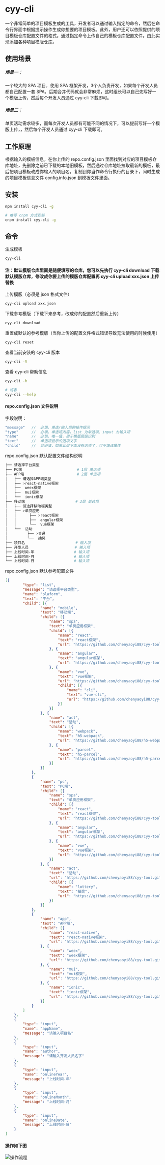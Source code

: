 # cyy-cli

一个非常简单的项目模板生成的工具，开发者可以通过输入指定的命令，然后在命令行界面中根据提示操作生成你想要的项目模板。此外，用户还可以依照提供的项目模板仓库配置文件的格式，通过指定命令上传自己的模板仓库配置文件，由此实现添加各种项目模版仓库。

## 使用场景

##### 场景一：

一个较大的 SPA 项目，使用 SPA 框架开发，3个人负责开发，如果每个开发人员都自己配置一套 SPA，后期合并代码就会非常麻烦，这时组长可以自己先写好一个模版上传，然后每个开发人员通过 cyy-cli 下载即可。

##### 场景二：

单页活动需求较多，而每次开发人员都有可能不同的情况下，可以提前写好一个模版上传，，然后每个开发人员通过 cyy-cli 下载即可。

## 工作原理

根据输入的模板信息，在你上传的 repo.config.json 里面找到对应的项目模板仓库地址，先删除之前已下载的本地旧模板，然后通过仓库地址拉取最新的模板，最后把项目模板改成你输入的项目名，复制到你当作命令行执行的目录下，同时生成的项目模板信息文件 config.info.json 到模板文件里面。

## 安装

```bash
npm install cyy-cli -g

# 推荐 cnpm 方式安装
cnpm install cyy-cli -g
```

## 命令

生成模板

```bash
cyy-cli
```

#### 注：默认模版仓库里面是随便填写的仓库，您可以先执行 cyy-cli download 下载默认模版仓库，修改成你要上传的模版仓库配置再 cyy-cli upload xxx.json 上传替换

上传模版（必须是 json 格式文件）

```bash
cyy-cli upload xxx.json
```

下载参考模版（下载下来参考，改成你的配置然后重新上传）

```bash
cyy-cli download
```

重置成默认的参考模版（当你上传的配置文件格式错误导致无法使用的时候使用）

```bash
cyy-cli reset
```

查看当前安装的 cyy-cli 版本

```bash
cyy-cli -V
```

查看 cyy-cli 帮助信息

```bash
cyy-cli -h

# 或者
cyy-cli --help
```

#### repo.config.json 文件说明

字段说明：

```javascript
"message"   //  必填，单选/输入项的操作提示
"type"      //  必填，单选项内容，list 为单选项，input 为输入项
"name"      //  必填，唯一值，用于模版层级识别 
"text"      //  单选项显示的选项文字
"child"     //  非必填，如果此层下面没有选项了，可不填该属性
```

repo.config.json 默认配置文件结构说明

```bash
├── 请选择平台类型                             
├── PC端                         # 1层 单选项 
├── APP端                        # 2层 单选项                    
│   ├── 请选择APP端类型                                
│   ├── >react-native框架                                 
│   ├──  weex框架                                      
│   ├──  mui框架                           
│   └──  ionic框架                        
├── 移动端                       # 3层 单选项                           
│   ├── 请选择移动端类型                                 
│   ├── >单页应用       
│   │      ├── >react框架    
│   │      ├──  angular框架    
│   │      └──  vue框架                   
│   └──  活动           
│         ├── >普通    
│         └──  抽奖    
├── 项目名                       # 输入项    
├── 开发人员                     # 输入项   
├── 上线时间-年                  # 输入项   
├── 上线时间-月                  # 输入项   
└── 上线时间-日                  # 输入项                          
```

repo.config.json 默认参考配置文件

```json
[{
        "type": "list",
        "message": "请选择平台类型",
        "name": "plaform",
        "text": "平台",
        "child": [{
                "name": "mobile",
                "text": "移动端",
                "child": [{
                    "name": "spa",
                    "text": "单页应用框架",
                    "child": [{
                        "name": "react",
                        "text": "react框架",
                        "url": "https://github.com/chenyaoyi88/cyy-tool.git"
                    }, {
                        "name": "angular",
                        "text": "angular框架",
                        "url": "https://github.com/chenyaoyi88/cyy-tool.git"
                    }, {
                        "name": "vue",
                        "text": "vue框架",
                        "url": "https://github.com/chenyaoyi88/cyy-tool.git",
                        "child": [{
                            "name": "cli",
                            "text": "vue-cli",
                            "url": "https://github.com/chenyaoyi88/cyy-tool.git"
                        }]
                    }]
                }, {
                    "name": "act",
                    "text": "活动",
                    "child": [{
                        "name": "webpack",
                        "text": "h5-webpack",
                        "url": "https://github.com/chenyaoyi88/h5-webpack.git"
                    }, {
                        "name": "parcel",
                        "text": "h5-parcel",
                        "url": "https://github.com/chenyaoyi88/h5-parcel.git"
                    }]
                }]
            },
            {
                "name": "pc",
                "text": "PC端",
                "child": [{
                    "name": "spa",
                    "text": "单页应用框架",
                    "child": [{
                        "name": "react",
                        "text": "react框架",
                        "url": "https://github.com/chenyaoyi88/cyy-tool.git"
                    }, {
                        "name": "angular",
                        "text": "angular框架",
                        "url": "https://github.com/chenyaoyi88/cyy-tool.git"
                    }, {
                        "name": "vue",
                        "text": "vue框架",
                        "url": "https://github.com/chenyaoyi88/cyy-tool.git"
                    }]
                }, {
                    "name": "act",
                    "text": "活动",
                    "url": "https://github.com/chenyaoyi88/cyy-tool.git",
                    "child": [{
                        "name": "lottery",
                        "text": "抽奖",
                        "url": "https://github.com/chenyaoyi88/cyy-tool.git"
                    }]
                }]
            },
            {
                "name": "app",
                "text": "APP端",
                "child": [{
                    "name": "react-native",
                    "text": "react-native框架",
                    "url": "https://github.com/chenyaoyi88/cyy-tool.git"
                }, {
                    "name": "weex",
                    "text": "weex框架",
                    "url": "https://github.com/chenyaoyi88/cyy-tool.git"
                }, {
                    "name": "mui",
                    "text": "mui框架",
                    "url": "https://github.com/chenyaoyi88/cyy-tool.git"
                }, {
                    "name": "ionic",
                    "text": "ionic框架",
                    "url": "https://github.com/chenyaoyi88/cyy-tool.git"
                }]
            }
        ]
    },
    {
        "type": "input",
        "name": "appName",
        "message": "请输入项目名"
    },
    {
        "type": "input",
        "name": "author",
        "message": "请输入开发人员名字"
    },
    {
        "type": "input",
        "name": "onlineYear",
        "message": "上线时间-年"
    },
    {
        "type": "input",
        "name": "onlineMonth",
        "message": "上线时间-月"
    },
    {
        "type": "input",
        "name": "onlineDate",
        "message": "上线时间-日"
    }
]
```

#### 操作如下图


![操作流程](pic/cyy-cli.gif)